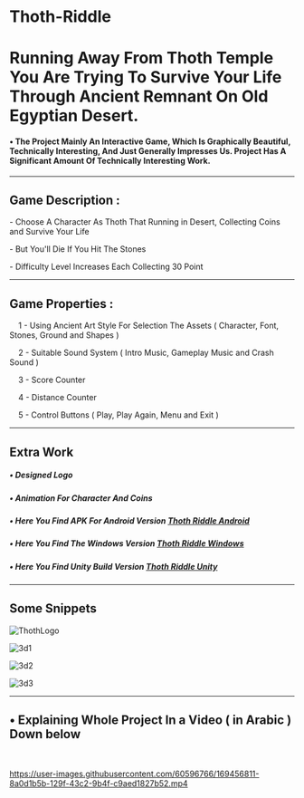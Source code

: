 # Thoth-Riddle
<h1>Running Away From Thoth Temple You Are Trying To Survive Your Life Through Ancient Remnant On Old Egyptian Desert.</h1>
<h4> •  The Project Mainly An Interactive Game, Which Is Graphically Beautiful, Technically Interesting, And Just Generally Impresses Us.
Project Has A Significant Amount Of Technically Interesting Work. </h4>
<hr>
<h2>Game Description : </h2>
<p> - Choose A Character As Thoth That Running in Desert, Collecting Coins and Survive Your Life</p>
<p> - But You'll Die If You Hit The Stones </p>
<p> - Difficulty Level Increases Each Collecting 30 Point </p>
<hr>
<h2>Game Properties : </h2>
<p>&nbsp;&nbsp;&nbsp; 1 - Using Ancient Art Style For Selection The Assets ( Character, Font, Stones, Ground and Shapes )</p>
<p>&nbsp;&nbsp;&nbsp; 2 - Suitable Sound System ( Intro Music, Gameplay Music and Crash Sound )</p>
<p>&nbsp;&nbsp;&nbsp; 3 - Score Counter</p>
<p>&nbsp;&nbsp;&nbsp; 4 - Distance Counter</p>
<p>&nbsp;&nbsp;&nbsp; 5 - Control Buttons ( Play, Play Again, Menu and Exit )</p>

<hr>
<h2>Extra Work</h2>
<h5>  •   Designed Logo</h5>
<h5>  •   Animation For Character And Coins</h5>
<h5>  •   Here You Find APK For Android Version <a href="https://github.com/Mohamed-Abdelsatar/Thoth-Riddle/tree/master/3D%20-%20Game/Builds/Android"> Thoth Riddle  Android</a> </h5>
<h5>  •   Here You Find The Windows Version <a href="https://github.com/Mohamed-Abdelsatar/Thoth-Riddle/tree/master/3D%20-%20Game/Builds/Windows"> Thoth Riddle Windows</a> </h5>
<h5>  •   Here You Find Unity Build Version <a href="https://github.com/Mohamed-Abdelsatar/Thoth-Riddle/tree/master/3D%20-%20Game/Thoth%20Riddle%20(Unity%20Project)"> Thoth Riddle Unity</a> </h5>
<hr>
<h2> Some Snippets </h2>

![ThothLogo](https://user-images.githubusercontent.com/60596766/169457303-8aed0b99-d2b3-42a5-add1-cf52079a9fa4.png)

![3d1](https://user-images.githubusercontent.com/60596766/169457693-47eb21d2-47b3-4f3e-95ca-cb21f251451d.png)

![3d2](https://user-images.githubusercontent.com/60596766/169457713-b87787d6-e196-4e7b-ba3b-701af31eeb4c.png)


![3d3](https://user-images.githubusercontent.com/60596766/169457730-b1e4f452-41cc-4127-b326-ffd79a9cb051.png)


<hr>
 <h2>  • Explaining Whole Project In a Video ( in Arabic ) Down below </h2><br>
 


https://user-images.githubusercontent.com/60596766/169456811-8a0d1b5b-129f-43c2-9b4f-c9aed1827b52.mp4




 
